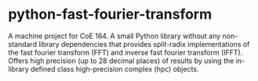 # python-fast-fourier-transform
A machine project for CoE 164. A small Python library without any non-standard library dependencies that provides split-radix implementations of the fast fourier transform (FFT) and inverse fast fourier transform (IFFT). Offers high precision (up to 28 decimal places) of results by using the in-library defined class high-precision complex (hpc) objects.